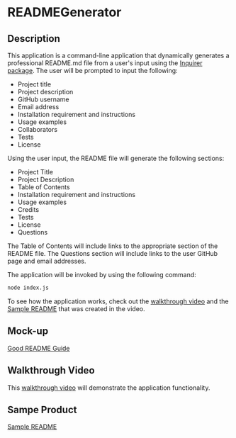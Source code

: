 # READMEGenerator

## Description 
This application is a command-line application that dynamically generates a professional README.md file from a user's input using the [Inquirer package](https://www.npmjs.com/package/inquirer). The user will be prompted to input the following: 
* Project title
* Project description
* GitHub username
* Email address
* Installation requirement and instructions
* Usage examples
* Collaborators
* Tests
* License

Using the user input, the README file will generate the following sections: 
* Project Title
* Project Description
* Table of Contents
* Installation requirement and instructions
* Usage examples
* Credits
* Tests
* License
* Questions 

The Table of Contents will include links to the appropriate section of the README file. The Questions section will include links to the user GitHub page and email addresses. 

The application will be invoked by using the following command: 
```bash
node index.js
```

To see how the application works, check out the [walkthrough video](https://drive.google.com/file/d/1zr_kH5t5gHXyEEIpyxxj-9invcP2Zdyw/view?usp=sharing) and the [Sample README](sampleREADME.md) that was created in the video.

## Mock-up
[Good README Guide](https://gw.bootcampcontent.com/GW-Coding-Boot-Camp/gwu-arl-fsf-pt-10-2020-u-c/-/blob/master/01-HTML-Git-CSS/04-Important/Good-README-Guide/README.md)

## Walkthrough Video
This [walkthrough video](https://drive.google.com/file/d/1zr_kH5t5gHXyEEIpyxxj-9invcP2Zdyw/view?usp=sharing) will demonstrate the application functionality. 

## Sampe Product
[Sample README](sampleREADME.md)

